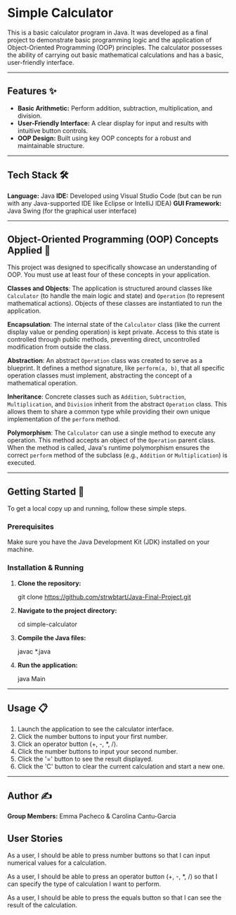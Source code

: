# Simple Calculator

This is a basic calculator program in Java. It was developed as a final project to demonstrate basic programming logic and the application of Object-Oriented Programming (OOP) principles. The calculator possesses the ability of carrying out basic mathematical calculations and has a basic, user-friendly interface.

-----

## Features ✨

  * **Basic Arithmetic:** Perform addition, subtraction, multiplication, and division.
  * **User-Friendly Interface:** A clear display for input and results with intuitive button controls.
  * **OOP Design:** Built using key OOP concepts for a robust and maintainable structure.

-----

## Tech Stack 🛠️

  **Language:** Java
  **IDE:** Developed using Visual Studio Code (but can be run with any Java-supported IDE like Eclipse or IntelliJ IDEA)
  **GUI Framework:** Java Swing (for the graphical user interface)

-----

## Object-Oriented Programming (OOP) Concepts Applied 🧠

This project was designed to specifically showcase an understanding of OOP. 
You must use at least four of these concepts in your application.

  **Classes and Objects**: The application is structured around classes like `Calculator` (to handle the main logic and state) and `Operation` (to represent mathematical actions). Objects of these classes are instantiated to run the application.

  **Encapsulation**: The internal state of the `Calculator` class (like the current display value or pending operation) is kept private. Access to this state is controlled through public methods, preventing direct, uncontrolled modification from outside the class.

  **Abstraction**: An abstract `Operation` class was created to serve as a blueprint. It defines a method signature, like `perform(a, b)`, that all specific operation classes must implement, abstracting the concept of a mathematical operation.

  **Inheritance**: Concrete classes such as `Addition`, `Subtraction`, `Multiplication`, and `Division` inherit from the abstract `Operation` class. This allows them to share a common type while providing their own unique implementation of the `perform` method.

  **Polymorphism**: The `Calculator` can use a single method to execute any operation. This method accepts an object of the `Operation` parent class. When the method is called, Java's runtime polymorphism ensures the correct `perform` method of the subclass (e.g., `Addition` or `Multiplication`) is executed.

-----

## Getting Started 🚀

To get a local copy up and running, follow these simple steps.

### Prerequisites

Make sure you have the Java Development Kit (JDK) installed on your machine.

### Installation & Running

1.  **Clone the repository:**
    
    git clone https://github.com/strwbtart/Java-Final-Project.git
    
2.  **Navigate to the project directory:**
    
    cd simple-calculator
    
3.  **Compile the Java files:**
    
    javac *.java
    
4.  **Run the application:**
    
    java Main
    

-----

## Usage 📋

1.  Launch the application to see the calculator interface.
2.  Click the number buttons to input your first number.
3.  Click an operator button (+, -, \*, /).
4.  Click the number buttons to input your second number.
5.  Click the '=' button to see the result displayed.
6.  Click the 'C' button to clear the current calculation and start a new one.

-----


## Author ✍️

  **Group Members:** Emma Pacheco & Carolina Cantu-Garcia

## User Stories

  As a user, I should be able to press number buttons so that I can input numerical values for a calculation.

  As a user, I should be able to press an operator button (+, -, *, /) so that I can specify the type of calculation I want to perform.

  As a user, I should be able to press the equals button so that I can see the result of the calculation.